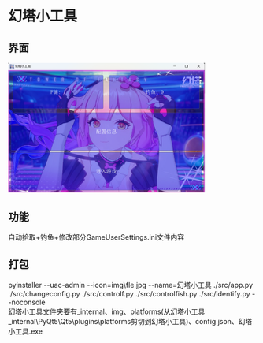 # 幻塔小工具 
## 界面 
<img src="https://github.com/Mommm233/Fantasy-Tower-Tools/blob/main/img/ui.png" width="400px">

## 功能 
自动拾取+钓鱼+修改部分GameUserSettings.ini文件内容
## 打包 
pyinstaller --uac-admin --icon=img\\fle.jpg --name=幻塔小工具 ./src/app.py ./src/changeconfig.py ./src/controlf.py ./src/controlfish.py ./src/identify.py --noconsole  
幻塔小工具文件夹要有_internal、img、platforms(从幻塔小工具\_internal\PyQt5\Qt5\plugins\platforms剪切到幻塔小工具\)、config.json、幻塔小工具.exe
